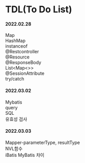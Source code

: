 # TDL(To Do List)

#### 2022.02.28  
Map  
HashMap  
instanceof  
@Restcontroller  
@Resource  
@ResponseBody  
List<Map<>>  
@SessionAttribute  
try/catch

#### 2022.03.02
Mybatis  
query  
SQL  
유효성 검사  

#### 2022.03.03  
Mapper-parameterType, resultType  
NVL함수  
iBatis MyBatis 차이  




